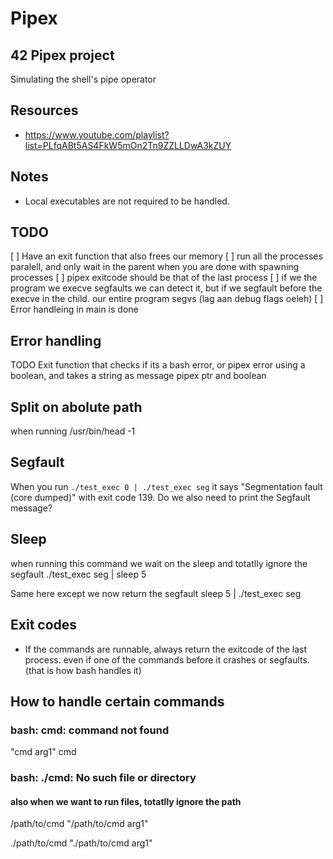 # Pipex
## 42 Pipex project

Simulating the shell's pipe operator


## Resources
* https://www.youtube.com/playlist?list=PLfqABt5AS4FkW5mOn2Tn9ZZLLDwA3kZUY


## Notes
* Local executables are not required to be handled.


## TODO
[ ] Have an exit function that also frees our memory 
[ ] run all the processes paralell, and only wait in the parent when you are done with spawning processes
[ ] pipex exitcode should be that of the last process
[ ] if we the program we execve segfaults we can detect it,
but if we segfault before the execve in the child. our entire program segvs (lag aan debug flags oeleh)
[ ] Error handleing in main is done

## Error handling
TODO Exit function that checks if its a bash error, or pipex error using a boolean,
and takes a string as message pipex ptr and boolean

## Split on abolute path
when running /usr/bin/head -1



## Segfault

When you run `./test_exec 0 | ./test_exec seg` it says "Segmentation fault (core dumped)" 
with exit code 139.
Do we also need to print the Segfault message?


## Sleep
when running this command we wait on the sleep and totatlly ignore the segfault 
./test_exec seg | sleep 5

Same here except we now return the segfault
sleep 5 | ./test_exec seg

## Exit codes
* If the commands are runnable, always return the exitcode of the last process.
even if one of the commands before it crashes or segfaults. (that is how bash handles it)

## How to handle certain commands

### bash: cmd: command not found
"cmd arg1"
cmd


### bash: ./cmd: No such file or directory
#### also when we want to run files, totatlly ignore the path
/path/to/cmd
"/path/to/cmd arg1"

./path/to/cmd
"./path/to/cmd arg1"
